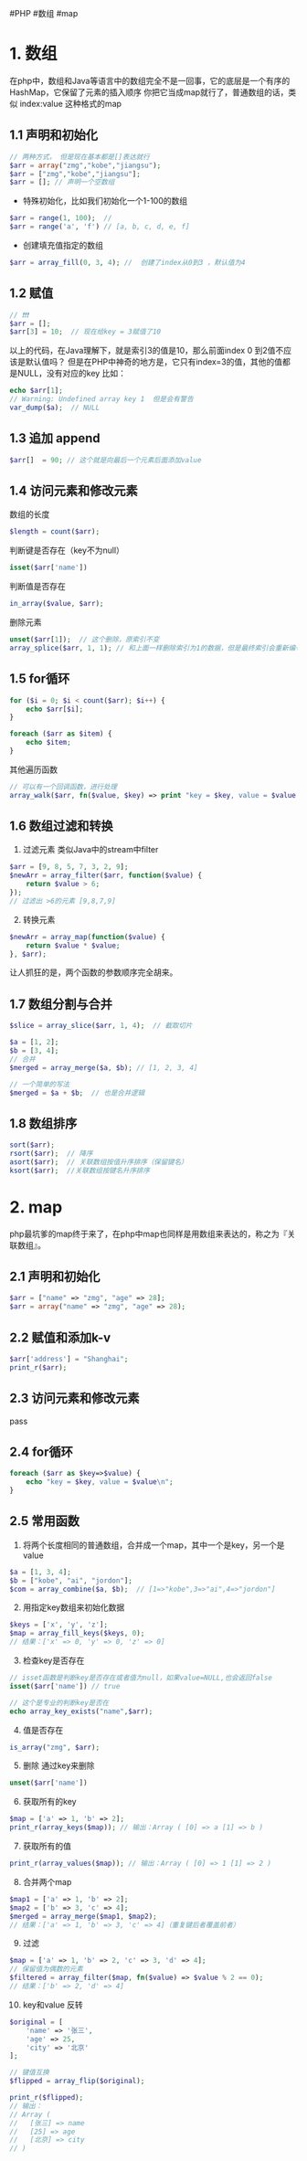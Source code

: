 #PHP #数组 #map

# 1. 数组

在php中，数组和Java等语言中的数组完全不是一回事，它的底层是一个有序的HashMap，它保留了元素的插入顺序
你把它当成map就行了，普通数组的话，类似 index:value  这种格式的map

## 1.1 声明和初始化

```php
// 两种方式， 但是现在基本都是[]表达就行
$arr = array("zmg","kobe","jiangsu");
$arr = ["zmg","kobe","jiangsu"];
$arr = []; // 声明一个空数组
```

- 特殊初始化，比如我们初始化一个1-100的数组

```php
$arr = range(1, 100);  // 
$arr = range('a', 'f') // [a, b, c, d, e, f]
```

- 创建填充值指定的数组

```php
$arr = array_fill(0, 3, 4); //  创建了index从0到3 ，默认值为4 
```

##  1.2 赋值

```php
// ❗️❗️❗️ 
$arr = [];
$arr[3] = 10;  // 现在给key = 3赋值了10
```

以上的代码，在Java理解下，就是索引3的值是10，那么前面index 0 到2值不应该是默认值吗？
但是在PHP中神奇的地方是，它只有index=3的值，其他的值都是NULL，没有对应的key
比如：
```php
echo $arr[1];
// Warning: Undefined array key 1  但是会有警告
var_dump($a);  // NULL
```

## 1.3 追加 append

```php
$arr[]  = 90; // 这个就是向最后一个元素后面添加value
```


## 1.4 访问元素和修改元素 

数组的长度  
```php
$length = count($arr);
```

判断键是否存在（key不为null）
```php
isset($arr['name'])
```

判断值是否存在
```php
in_array($value, $arr);
```

删除元素

```php
unset($arr[1]);  // 这个删除，原索引不变
array_splice($arr, 1, 1); // 和上面一样删除索引为1的数据，但是最终索引会重新编号
```

##  1.5 for循环

```php
for ($i = 0; $i < count($arr); $i++) {
    echo $arr[$i];
}

foreach ($arr as $item) {
    echo $item;
}
```

其他遍历函数

```php
// 可以有一个回调函数，进行处理
array_walk($arr, fn($value, $key) => print "key = $key, value = $value \n");
```

## 1.6 数组过滤和转换

1. 过滤元素
类似Java中的stream中filter

```php
$arr = [9, 8, 5, 7, 3, 2, 9];
$newArr = array_filter($arr, function($value) {
    return $value > 6;
});
// 过滤出 >6的元素 [9,8,7,9]
```

2. 转换元素

```php
$newArr = array_map(function($value) {
    return $value * $value;
}, $arr);
```

让人抓狂的是，两个函数的参数顺序完全胡来。

## 1.7 数组分割与合并

```php
$slice = array_slice($arr, 1, 4);  // 截取切片

$a = [1, 2];
$b = [3, 4];
// 合并
$merged = array_merge($a, $b); // [1, 2, 3, 4]

// 一个简单的写法
$merged = $a + $b;  // 也是合并逻辑
```

## 1.8 数组排序

```php
sort($arr); 
rsort($arr);  // 降序
asort($arr);  // 关联数组按值升序排序（保留键名）
ksort($arr);  //关联数组按键名升序排序
```

# 2. map

php最坑爹的map终于来了，在php中map也同样是用数组来表达的，称之为『关联数组』。

## 2.1  声明和初始化

```php
$arr = ["name" => "zmg", "age" => 28];
$arr = array("name" => "zmg", "age" => 28);
```

## 2.2 赋值和添加k-v

```php
$arr['address'] = "Shanghai";
print_r($arr);
```

## 2.3 访问元素和修改元素

pass

## 2.4 for循环

```php
foreach ($arr as $key=>$value) {
    echo "key = $key, value = $value\n";
}
```

## 2.5 常用函数

1. 将两个长度相同的普通数组，合并成一个map，其中一个是key，另一个是value

```php
$a = [1, 3, 4];
$b = ["kobe", "ai", "jordon"];
$com = array_combine($a, $b);  // [1=>"kobe",3=>"ai",4=>"jordon"]
```

2.  用指定key数组来初始化数据

```php
$keys = ['x', 'y', 'z'];
$map = array_fill_keys($keys, 0); 
// 结果：['x' => 0, 'y' => 0, 'z' => 0]
```

3. 检查key是否存在

```php
// isset函数是判断key是否存在或者值为null，如果value=NULL,也会返回false
isset($arr['name']) // true

// 这个是专业的判断key是否在
echo array_key_exists("name",$arr);
```

4. 值是否存在

```php
is_array("zmg", $arr);
```

5. 删除
通过key来删除
```php
unset($arr['name'])
```

6. 获取所有的key

```php
$map = ['a' => 1, 'b' => 2];
print_r(array_keys($map)); // 输出：Array ( [0] => a [1] => b )
```

7.  获取所有的值

```php
print_r(array_values($map)); // 输出：Array ( [0] => 1 [1] => 2 )
```

8. 合并两个map

```php
$map1 = ['a' => 1, 'b' => 2];
$map2 = ['b' => 3, 'c' => 4];
$merged = array_merge($map1, $map2);
// 结果：['a' => 1, 'b' => 3, 'c' => 4]（重复键后者覆盖前者）
```

9. 过滤

```php
$map = ['a' => 1, 'b' => 2, 'c' => 3, 'd' => 4];
// 保留值为偶数的元素
$filtered = array_filter($map, fn($value) => $value % 2 == 0);
// 结果：['b' => 2, 'd' => 4]
```

10. key和value 反转

```php
$original = [
    'name' => '张三',
    'age' => 25,
    'city' => '北京'
];

// 键值互换
$flipped = array_flip($original);

print_r($flipped);
// 输出：
// Array (
//   [张三] => name
//   [25] => age
//   [北京] => city
// )
```